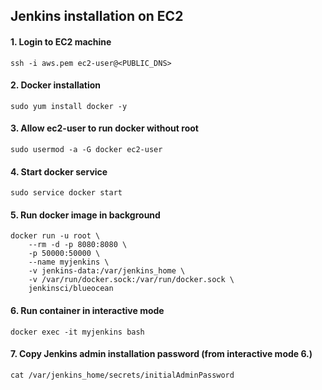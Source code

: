 ## Jenkins installation on EC2

#### 1. Login to EC2 machine
```ssh -i aws.pem ec2-user@<PUBLIC_DNS>```

#### 2. Docker installation
```sudo yum install docker -y```

#### 3. Allow ec2-user to run docker without root
```sudo usermod -a -G docker ec2-user```

#### 4. Start docker service
```sudo service docker start```

#### 5. Run docker image in background
```
docker run -u root \
	--rm -d -p 8080:8080 \
	-p 50000:50000 \
	--name myjenkins \
	-v jenkins-data:/var/jenkins_home \
	-v /var/run/docker.sock:/var/run/docker.sock \
	jenkinsci/blueocean
```

#### 6. Run container in interactive mode

```
docker exec -it myjenkins bash
```

#### 7. Copy Jenkins admin installation password (from interactive mode 6.)

```
cat /var/jenkins_home/secrets/initialAdminPassword
```